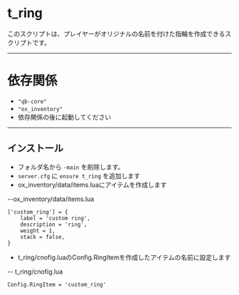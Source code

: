 # t_ring

このスクリプトは、プレイヤーがオリジナルの名前を付けた指輪を作成できるスクリプトです。

------

# 依存関係
- `"qb-core"`
- `"ox_inventory"`
- 依存関係の後に起動してください

------

## インストール

- フォルダ名から `-main` を削除します。
- `server.cfg` に `ensure t_ring` を追加します
- ox_inventory/data/items.luaにアイテムを作成します

--ox_inventory/data/items.lua
```
['custom_ring'] = {
    label = 'custom ring',
    description = 'ring',
    weight = 1,
    stack = false,
}
```
- t_ring/cnofig.luaのConfig.RingItemを作成したアイテムの名前に設定します

-- t_ring/cnofig.lua
```
Config.RingItem = 'custom_ring'
```
